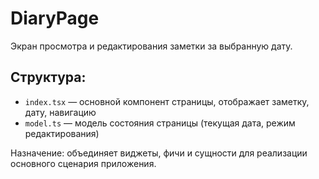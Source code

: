 # DiaryPage

Экран просмотра и редактирования заметки за выбранную дату.

## Структура:

- `index.tsx` — основной компонент страницы, отображает заметку, дату, навигацию
- `model.ts` — модель состояния страницы (текущая дата, режим редактирования)

Назначение: объединяет виджеты, фичи и сущности для реализации основного сценария приложения.
